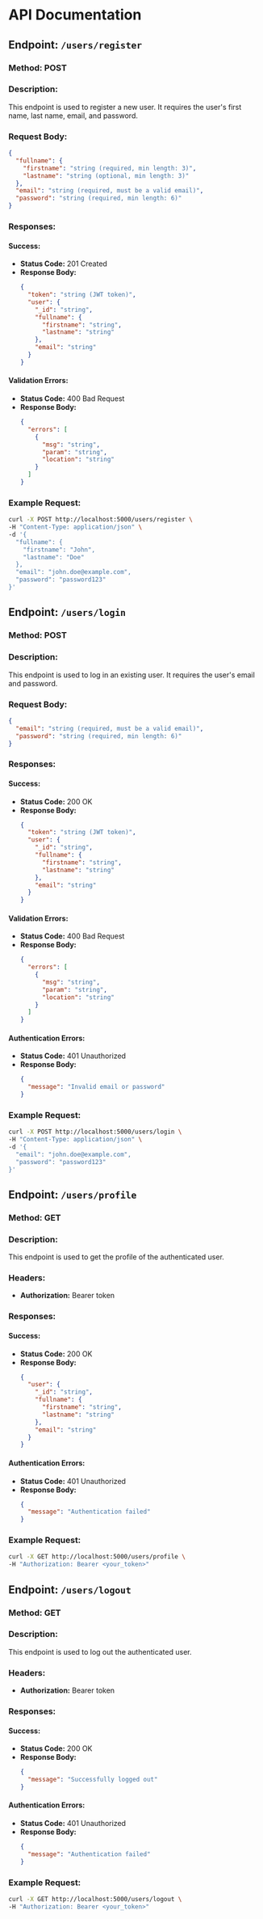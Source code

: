 # API Documentation

## Endpoint: `/users/register`

### Method: POST

### Description:
This endpoint is used to register a new user. It requires the user's first name, last name, email, and password.

### Request Body:
```json
{
  "fullname": {
    "firstname": "string (required, min length: 3)",
    "lastname": "string (optional, min length: 3)"
  },
  "email": "string (required, must be a valid email)",
  "password": "string (required, min length: 6)"
}
```

### Responses:

#### Success:
- **Status Code:** 201 Created
- **Response Body:**
  ```json
  {
    "token": "string (JWT token)",
    "user": {
      "_id": "string",
      "fullname": {
        "firstname": "string",
        "lastname": "string"
      },
      "email": "string"
    }
  }
  ```

#### Validation Errors:
- **Status Code:** 400 Bad Request
- **Response Body:**
  ```json
  {
    "errors": [
      {
        "msg": "string",
        "param": "string",
        "location": "string"
      }
    ]
  }
  ```

### Example Request:
```bash
curl -X POST http://localhost:5000/users/register \
-H "Content-Type: application/json" \
-d '{
  "fullname": {
    "firstname": "John",
    "lastname": "Doe"
  },
  "email": "john.doe@example.com",
  "password": "password123"
}'
```

## Endpoint: `/users/login`

### Method: POST

### Description:
This endpoint is used to log in an existing user. It requires the user's email and password.

### Request Body:
```json
{
  "email": "string (required, must be a valid email)",
  "password": "string (required, min length: 6)"
}
```

### Responses:

#### Success:
- **Status Code:** 200 OK
- **Response Body:**
  ```json
  {
    "token": "string (JWT token)",
    "user": {
      "_id": "string",
      "fullname": {
        "firstname": "string",
        "lastname": "string"
      },
      "email": "string"
    }
  }
  ```

#### Validation Errors:
- **Status Code:** 400 Bad Request
- **Response Body:**
  ```json
  {
    "errors": [
      {
        "msg": "string",
        "param": "string",
        "location": "string"
      }
    ]
  }
  ```

#### Authentication Errors:
- **Status Code:** 401 Unauthorized
- **Response Body:**
  ```json
  {
    "message": "Invalid email or password"
  }
  ```

### Example Request:
```bash
curl -X POST http://localhost:5000/users/login \
-H "Content-Type: application/json" \
-d '{
  "email": "john.doe@example.com",
  "password": "password123"
}'
```

## Endpoint: `/users/profile`

### Method: GET

### Description:
This endpoint is used to get the profile of the authenticated user.

### Headers:
- **Authorization:** Bearer token

### Responses:

#### Success:
- **Status Code:** 200 OK
- **Response Body:**
  ```json
  {
    "user": {
      "_id": "string",
      "fullname": {
        "firstname": "string",
        "lastname": "string"
      },
      "email": "string"
    }
  }
  ```

#### Authentication Errors:
- **Status Code:** 401 Unauthorized
- **Response Body:**
  ```json
  {
    "message": "Authentication failed"
  }
  ```

### Example Request:
```bash
curl -X GET http://localhost:5000/users/profile \
-H "Authorization: Bearer <your_token>"
```

## Endpoint: `/users/logout`

### Method: GET

### Description:
This endpoint is used to log out the authenticated user.

### Headers:
- **Authorization:** Bearer token

### Responses:

#### Success:
- **Status Code:** 200 OK
- **Response Body:**
  ```json
  {
    "message": "Successfully logged out"
  }
  ```

#### Authentication Errors:
- **Status Code:** 401 Unauthorized
- **Response Body:**
  ```json
  {
    "message": "Authentication failed"
  }
  ```

### Example Request:
```bash
curl -X GET http://localhost:5000/users/logout \
-H "Authorization: Bearer <your_token>"
```